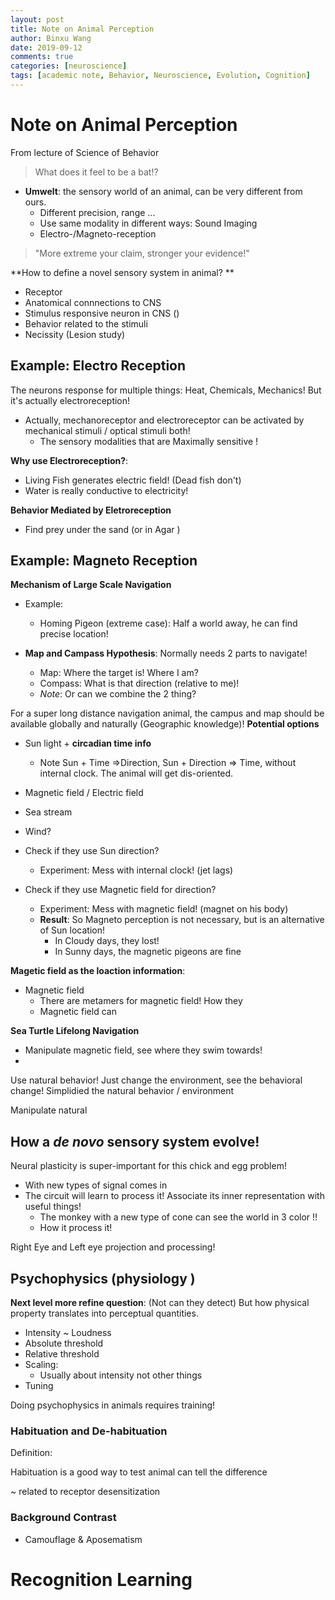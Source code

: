 ```yaml
---
layout: post
title: Note on Animal Perception
author: Binxu Wang
date: 2019-09-12
comments: true
categories: [neuroscience]
tags: [academic note, Behavior, Neuroscience, Evolution, Cognition]
---
```


# Note on Animal Perception

From lecture of Science of Behavior

> What does it feel to be a bat!? 

* **Umwelt**: the sensory world of an animal, can be very different from ours.
  * Different precision, range ...
  * Use same modality in different ways: Sound Imaging
  * Electro-/Magneto-reception



> "More extreme your claim, stronger your evidence!"



**How to define a novel sensory system in animal? **

* Receptor
* Anatomical connnections to CNS
* Stimulus responsive neuron in CNS ()
* Behavior related to the stimuli
* Necissity (Lesion study)



## Example: Electro Reception

The neurons response for multiple things: Heat, Chemicals, Mechanics! But it's actually electroreception! 

* Actually, mechanoreceptor and electroreceptor can be activated by mechanical stimuli / optical stimuli both! 
  * The sensory modalities that are Maximally sensitive !



**Why use Electroreception?**: 

* Living Fish generates electric field! (Dead fish don't)
* Water is really conductive to electricity! 



**Behavior Mediated by Eletroreception**

* Find prey under the sand (or in Agar )





## Example: Magneto Reception

**Mechanism of Large Scale Navigation**

* Example:
  * Homing Pigeon (extreme case): Half a world away, he can find precise location! 

* **Map and Campass Hypothesis**: Normally needs 2 parts to navigate! 
  * Map: Where the target is! Where I am?
  * Compass: What is that direction (relative to me)! 
  * *Note*: Or can we combine the 2 thing? 



For a super long distance navigation animal, the campus and map should be available globally and naturally (Geographic knowledge)! **Potential options** 

* Sun light + **circadian time info** 
  * Note Sun + Time =>Direction, Sun + Direction => Time, without internal clock. The animal will get dis-oriented. 

* Magnetic field / Electric field
* Sea stream
* Wind? 



* Check if they use Sun direction?
  * Experiment: Mess with internal clock! (jet lags)
* Check if they use Magnetic field for direction?
  * Experiment: Mess with magnetic field! (magnet on his body)
  * **Result**: So Magneto perception is not necessary, but is an alternative of Sun location! 
    * In Cloudy days, they lost! 
    * In Sunny days, the magnetic pigeons are fine



**Magetic field as the loaction information**:

* Magnetic field 
  * There are metamers for magnetic field! How they 
  * Magnetic field can 

**Sea Turtle Lifelong Navigation**

* Manipulate magnetic field, see where they swim towards!
* 





Use natural behavior! Just change the environment, see the behavioral change! Simplidied the natural behavior / environment

Manipulate natural 





## How a *de novo* sensory system evolve! 

Neural plasticity is super-important for this chick and egg problem!

* With new types of signal comes in
* The circuit will learn to process it! Associate its inner representation with useful things! 
  * The monkey with a new type of cone can see the world in 3 color !! 
  * How it process it! 





Right Eye and Left eye projection and processing! 



## Psychophysics (physiology )

**Next level more refine question**: (Not can they detect) But how physical property translates into perceptual quantities. 

* Intensity ~ Loudness
* Absolute threshold
* Relative threshold
* Scaling: 
  * Usually about intensity not other things
* Tuning





Doing psychophysics in animals requires training! 



### Habituation and De-habituation

Definition: 

Habituation is a good way to test animal can tell the difference

~ related to receptor desensitization

### Background Contrast

* Camouflage & Aposematism



# Recognition Learning







